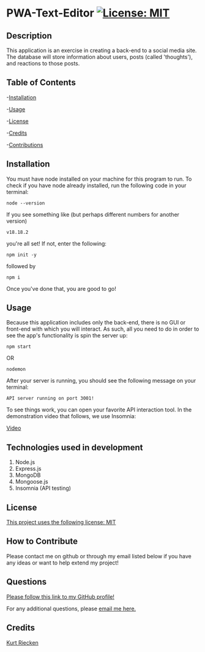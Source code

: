 # PWA-Text-Editor [![License: MIT](https://img.shields.io/badge/License-MIT-yellow.svg)](https://opensource.org/licenses/MIT)
  
## Description
  
This application is an exercise in creating a back-end to a social media site. The database will store information about users, posts (called 'thoughts'), and reactions to those posts.
  
## Table of Contents
  
-[Installation](#installation)
  
-[Usage](#usage)
  
-[License](#license)
  
-[Credits](#credits)
  
-[Contributions](#how-to-contribute)
  
## Installation
  
You must have node installed on your machine for this program to run. To check if you have node already installed, run the following code in your terminal:

`node --version`

If you see something like (but perhaps different numbers for another version)

`v18.18.2`

you're all set! If not, enter the following:

`npm init -y`

followed by 

`npm i`

Once you've done that, you are good to go!
  
## Usage
  
Because this application includes only the back-end, there is no GUI or front-end with which you will interact. As such, all you need to do in order to see the app's functionality is spin the server up:

`npm start`

OR

`nodemon`

After your server is running, you should see the following message on your terminal:

`API server running on port 3001!`

To see things work, you can open your favorite API interaction tool. In the demonstration video that follows, we use Insomnia:

[Video](https://watch.screencastify.com/v/XzpSMjocJykcdClBAYar)

## Technologies used in development

1. Node.js
2. Express.js
3. MongoDB
4. Mongoose.js
5. Insomnia (API testing)


## License

[This project uses the following license: MIT](https://opensource.org/licenses/MIT)

## How to Contribute
  
Please contact me on github or through my email listed below if you have any ideas or want to help extend my project!

## Questions

[Please follow this link to my GitHub profile!](https://github.com/kurtriecken)

For any additional questions, please [email me here.](mailto:kurt.riecken@gmail.com)

## Credits
  
[Kurt Riecken](https://github.com/kurtriecken)